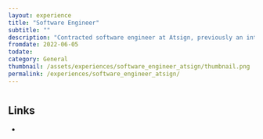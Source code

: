 ```yaml
---
layout: experience
title: "Software Engineer"
subtitle: ""
description: "Contracted software engineer at Atsign, previously an intern"
fromdate: 2022-06-05
todate: 
category: General
thumbnail: /assets/experiences/software_engineer_atsign/thumbnail.png
permalink: /experiences/software_engineer_atsign/
---
```


#

## Links

-
